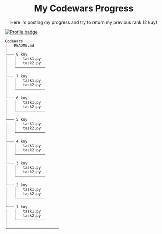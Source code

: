 <div align="center">
<h1>My Codewars Progress</h1>
</div>
<p align="center">Here im posting my progress and try to return my previous rank (2 kuy)</p>

[![Profile badge](https://www.codewars.com/users/Serhii%20Teperechkin/badges/large)](https://www.codewars.com/users/Serhii%20Teperechkin)

```
CodeWars
│   README.md  
│
└─── 8 kuy
│   │   task1.py
│   │   task2.py
│   └─────────────
│   
└─── 7 kuy
│   │   task1.py
│   │   task2.py
│   └─────────────
│   
└─── 6 kuy
│   │   task1.py
│   │   task2.py
│   └─────────────
│   
└─── 5 kuy
│   │   task1.py
│   │   task2.py
│   └─────────────
│   
└─── 4 kuy
│   │   task1.py
│   │   task2.py
│   └─────────────
│   
└─── 3 kuy
│   │   task1.py
│   │   task2.py
│   └─────────────
│   
└─── 2 kuy
│   │   task1.py
│   │   task2.py
│   └─────────────
│   
└─── 1 kuy
│   │   task1.py
│   │   task2.py
│   └─────────────
│
└───────────────────────
```
